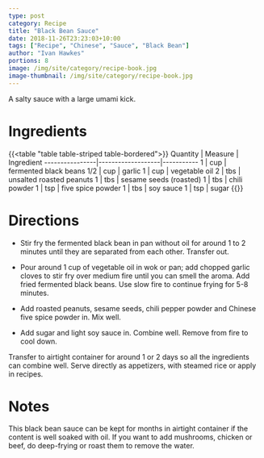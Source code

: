 ```yaml
---
type: post
category: Recipe
title: "Black Bean Sauce"
date: 2018-11-26T23:23:03+10:00
tags: ["Recipe", "Chinese", "Sauce", "Black Bean"]
author: "Ivan Hawkes"
portions: 8
image: /img/site/category/recipe-book.jpg
image-thumbnail: /img/site/category/recipe-book.jpg
---
```


A salty sauce with a large umami kick.
<!--more-->

# Ingredients

{{<table "table table-striped table-bordered">}}
Quantity		| Measure 			| Ingredient
----------------|-------------------|-----------
1				| cup 				| fermented black beans
1/2				| cup 				| garlic
1				| cup 				| vegetable oil
2				| tbs 				| unsalted roasted peanuts
1 				| tbs 				| sesame seeds (roasted)
1				| tbs 				| chili powder
1				| tsp 				| five spice powder
1				| tbs 				| soy sauce
1				| tsp 				| sugar
{{</table>}}

# Directions

* Stir fry the fermented black bean in pan without oil for around 1 to 2 minutes until they are separated from each other. Transfer out.

* Pour around 1 cup of vegetable oil in wok or pan; add chopped garlic cloves to stir fry over medium fire until you can smell the aroma. Add fried fermented black beans. Use slow fire to continue frying for 5-8 minutes.

* Add roasted peanuts, sesame seeds, chili pepper powder and Chinese five spice powder in. Mix well.

* Add sugar and light soy sauce in. Combine well. Remove from fire to cool down.

Transfer to airtight container for around 1 or 2 days so all the ingredients can combine well. Serve directly as appetizers, with steamed rice or apply in recipes.

# Notes

This black bean sauce can be kept for months in airtight container if the content is well soaked with oil. 
If you want to add mushrooms, chicken or beef, do deep-frying or roast them to remove the water.